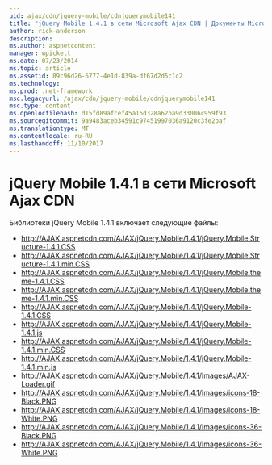```yaml
---
uid: ajax/cdn/jquery-mobile/cdnjquerymobile141
title: "jQuery Mobile 1.4.1 в сети Microsoft Ajax CDN | Документы Microsoft"
author: rick-anderson
description: 
ms.author: aspnetcontent
manager: wpickett
ms.date: 07/23/2014
ms.topic: article
ms.assetid: 89c96d26-6777-4e1d-839a-df67d2d5c1c2
ms.technology: 
ms.prod: .net-framework
msc.legacyurl: /ajax/cdn/jquery-mobile/cdnjquerymobile141
msc.type: content
ms.openlocfilehash: d15fd89afcef45a16d328a62ba9d33006c959f93
ms.sourcegitcommit: 9a9483aceb34591c97451997036a9120c3fe2baf
ms.translationtype: MT
ms.contentlocale: ru-RU
ms.lasthandoff: 11/10/2017
---
```

<a name="jquery-mobile-141-on-the-microsoft-ajax-cdn"></a>jQuery Mobile 1.4.1 в сети Microsoft Ajax CDN
====================
Библиотеки jQuery Mobile 1.4.1 включает следующие файлы:

- http://AJAX.aspnetcdn.com/AJAX/jQuery.Mobile/1.4.1/jQuery.Mobile.Structure-1.4.1.CSS
- http://AJAX.aspnetcdn.com/AJAX/jQuery.Mobile/1.4.1/jQuery.Mobile.Structure-1.4.1.min.CSS
- http://AJAX.aspnetcdn.com/AJAX/jQuery.Mobile/1.4.1/jQuery.Mobile.theme-1.4.1.CSS
- http://AJAX.aspnetcdn.com/AJAX/jQuery.Mobile/1.4.1/jQuery.Mobile.theme-1.4.1.min.CSS
- http://AJAX.aspnetcdn.com/AJAX/jQuery.Mobile/1.4.1/jQuery.Mobile-1.4.1.CSS
- http://AJAX.aspnetcdn.com/AJAX/jQuery.Mobile/1.4.1/jQuery.Mobile-1.4.1.js
- http://AJAX.aspnetcdn.com/AJAX/jQuery.Mobile/1.4.1/jQuery.Mobile-1.4.1.min.CSS
- http://AJAX.aspnetcdn.com/AJAX/jQuery.Mobile/1.4.1/jQuery.Mobile-1.4.1.min.js
- http://AJAX.aspnetcdn.com/AJAX/jQuery.Mobile/1.4.1/Images/AJAX-Loader.gif
- http://AJAX.aspnetcdn.com/AJAX/jQuery.Mobile/1.4.1/Images/icons-18-Black.PNG
- http://AJAX.aspnetcdn.com/AJAX/jQuery.Mobile/1.4.1/Images/icons-18-White.PNG
- http://AJAX.aspnetcdn.com/AJAX/jQuery.Mobile/1.4.1/Images/icons-36-Black.PNG
- http://AJAX.aspnetcdn.com/AJAX/jQuery.Mobile/1.4.1/Images/icons-36-White.PNG
